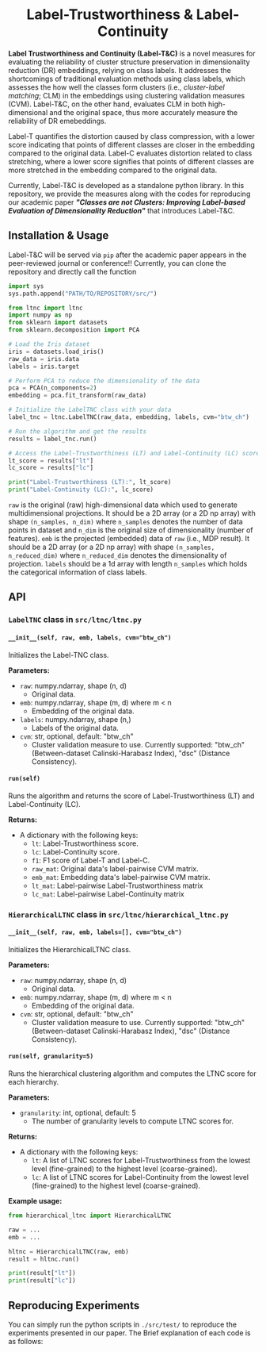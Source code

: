<p align="center">
  <h1 align="center">Label-Trustworthiness & Label-Continuity</h1>
</p>

**Label Trustworthiness and Continuity (Label-T&C)** is a novel measures for evaluating the reliability of cluster structure preservation in dimensionality reduction (DR) embeddings, relying on class labels. 
It addresses the shortcomings of traditional evaluation methods using class labels, which assesses the how well the classes form clusters (i.e., *cluster-label matching*; CLM) in the embeddings using clustering validation measures (CVM). Label-T&C, on the other hand, evaluates CLM in both high-dimensional and the original space, thus more accurately measure the reliability of DR emebeddings. 

Label-T quantifies the distortion caused by class compression, with a lower score indicating that points of different classes are closer in the embedding compared to the original data. Label-C evaluates distortion related to class stretching, where a lower score signifies that points of different classes are more stretched in the embedding compared to the original data.

Currently, Label-T&C is developed as a standalone python library. In this repository, we provide the measures along with the codes for reproducing our academic paper ***"Classes are not Clusters: Improving Label-based Evaluation of Dimensionality Reduction"*** that introduces Label-T&C.

## Installation & Usage

Label-T&C will be served via `pip` after the academic paper appears in the peer-reviewed journal or conference!!
Currently, you can clone the repository and directly call the function 

```python
import sys
sys.path.append("PATH/TO/REPOSITORY/src/")

from ltnc import ltnc
import numpy as np
from sklearn import datasets
from sklearn.decomposition import PCA

# Load the Iris dataset
iris = datasets.load_iris()
raw_data = iris.data
labels = iris.target

# Perform PCA to reduce the dimensionality of the data
pca = PCA(n_components=2)
embedding = pca.fit_transform(raw_data)

# Initialize the LabelTNC class with your data
label_tnc = ltnc.LabelTNC(raw_data, embedding, labels, cvm="btw_ch")

# Run the algorithm and get the results
results = label_tnc.run()

# Access the Label-Trustworthiness (LT) and Label-Continuity (LC) scores
lt_score = results["lt"]
lc_score = results["lc"]

print("Label-Trustworthiness (LT):", lt_score)
print("Label-Continuity (LC):", lc_score)
```

`raw` is the original (raw) high-dimensional data which used to generate multidimensional projections. It should be a 2D array (or a 2D np array) with shape `(n_samples, n_dim)` where `n_samples` denotes the number of data points in dataset and `n_dim` is the original size of dimensionality (number of features). `emb` is the projected (embedded) data of `raw` (i.e., MDP result). It should be a 2D array (or a 2D np array) with shape `(n_samples, n_reduced_dim)` where `n_reduced_dim` denotes the dimensionality of projection. `labels` should be a 1d array with length `n_samples` which holds the categorical information of class labels.


## API

### `LabelTNC` class in `src/ltnc/ltnc.py`


#### `__init__(self, raw, emb, labels, cvm="btw_ch")`

Initializes the Label-TNC class.

**Parameters:**

- `raw`: numpy.ndarray, shape (n, d)
    - Original data.
- `emb`: numpy.ndarray, shape (m, d) where m < n
    - Embedding of the original data.
- `labels`: numpy.ndarray, shape (n,)
    - Labels of the original data.
- `cvm`: str, optional, default: "btw_ch"
    - Cluster validation measure to use. Currently supported: "btw_ch" (Between-dataset Calinski-Harabasz Index), "dsc" (Distance Consistency).

#### `run(self)`

Runs the algorithm and returns the score of Label-Trustworthiness (LT) and Label-Continuity (LC).

**Returns:**

- A dictionary with the following keys:
    - `lt`: Label-Trustworthiness score.
    - `lc`: Label-Continuity score.
    - `f1`: F1 score of Label-T and Label-C.
    - `raw_mat`: Original data's label-pairwise CVM matrix.
    - `emb_mat`: Embedding data's label-pairwise CVM matrix.
    - `lt_mat`: Label-pairwise Label-Trustworthiness matrix
    - `lc_mat`: Label-pairwise Label-Continuity matrix


### `HierarchicalLTNC` class in `src/ltnc/hierarchical_ltnc.py`

#### `__init__(self, raw, emb, labels=[], cvm="btw_ch")`

Initializes the HierarchicalLTNC class.

**Parameters:**

- `raw`: numpy.ndarray, shape (n, d)
    - Original data.
- `emb`: numpy.ndarray, shape (m, d) where m < n
    - Embedding of the original data.
- `cvm`: str, optional, default: "btw_ch"
    - Cluster validation measure to use. Currently supported: "btw_ch" (Between-dataset Calinski-Harabasz Index), "dsc" (Distance Consistency).

#### `run(self, granularity=5)`

Runs the hierarchical clustering algorithm and computes the LTNC score for each hierarchy.

**Parameters:**

- `granularity`: int, optional, default: 5
    - The number of granularity levels to compute LTNC scores for.

**Returns:**

- A dictionary with the following keys:
    - `lt`: A list of LTNC scores for Label-Trustworthiness from the lowest level (fine-grained) to the highest level (coarse-grained).
    - `lc`: A list of LTNC scores for Label-Continuity from the lowest level (fine-grained) to the highest level (coarse-grained).

**Example usage:**

```python
from hierarchical_ltnc import HierarchicalLTNC

raw = ...
emb = ...

hltnc = HierarchicalLTNC(raw, emb)
result = hltnc.run()

print(result["lt"])
print(result["lc"])
```

## Reproducing Experiments

You can simply run the python scripts in `./src/test/` to reproduce the experiments presented in our paper.
The Brief explanation of each code is as follows:


